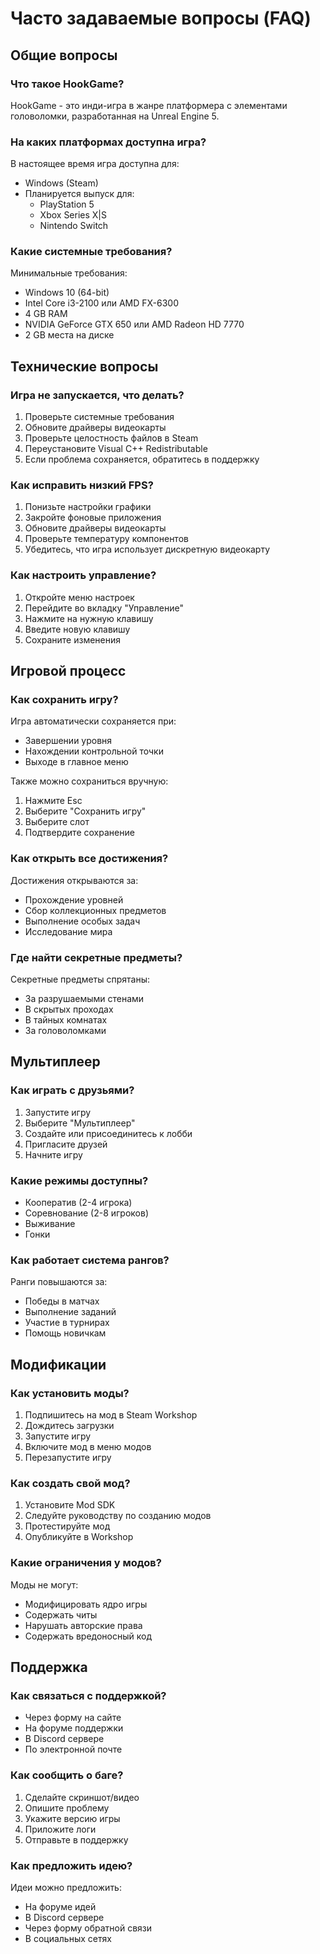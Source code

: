 # Часто задаваемые вопросы (FAQ)

## Общие вопросы

### Что такое HookGame?
HookGame - это инди-игра в жанре платформера с элементами головоломки, разработанная на Unreal Engine 5.

### На каких платформах доступна игра?
В настоящее время игра доступна для:
- Windows (Steam)
- Планируется выпуск для:
  - PlayStation 5
  - Xbox Series X|S
  - Nintendo Switch

### Какие системные требования?
Минимальные требования:
- Windows 10 (64-bit)
- Intel Core i3-2100 или AMD FX-6300
- 4 GB RAM
- NVIDIA GeForce GTX 650 или AMD Radeon HD 7770
- 2 GB места на диске

## Технические вопросы

### Игра не запускается, что делать?
1. Проверьте системные требования
2. Обновите драйверы видеокарты
3. Проверьте целостность файлов в Steam
4. Переустановите Visual C++ Redistributable
5. Если проблема сохраняется, обратитесь в поддержку

### Как исправить низкий FPS?
1. Понизьте настройки графики
2. Закройте фоновые приложения
3. Обновите драйверы видеокарты
4. Проверьте температуру компонентов
5. Убедитесь, что игра использует дискретную видеокарту

### Как настроить управление?
1. Откройте меню настроек
2. Перейдите во вкладку "Управление"
3. Нажмите на нужную клавишу
4. Введите новую клавишу
5. Сохраните изменения

## Игровой процесс

### Как сохранить игру?
Игра автоматически сохраняется при:
- Завершении уровня
- Нахождении контрольной точки
- Выходе в главное меню

Также можно сохраниться вручную:
1. Нажмите Esc
2. Выберите "Сохранить игру"
3. Выберите слот
4. Подтвердите сохранение

### Как открыть все достижения?
Достижения открываются за:
- Прохождение уровней
- Сбор коллекционных предметов
- Выполнение особых задач
- Исследование мира

### Где найти секретные предметы?
Секретные предметы спрятаны:
- За разрушаемыми стенами
- В скрытых проходах
- В тайных комнатах
- За головоломками

## Мультиплеер

### Как играть с друзьями?
1. Запустите игру
2. Выберите "Мультиплеер"
3. Создайте или присоединитесь к лобби
4. Пригласите друзей
5. Начните игру

### Какие режимы доступны?
- Кооператив (2-4 игрока)
- Соревнование (2-8 игроков)
- Выживание
- Гонки

### Как работает система рангов?
Ранги повышаются за:
- Победы в матчах
- Выполнение заданий
- Участие в турнирах
- Помощь новичкам

## Модификации

### Как установить моды?
1. Подпишитесь на мод в Steam Workshop
2. Дождитесь загрузки
3. Запустите игру
4. Включите мод в меню модов
5. Перезапустите игру

### Как создать свой мод?
1. Установите Mod SDK
2. Следуйте руководству по созданию модов
3. Протестируйте мод
4. Опубликуйте в Workshop

### Какие ограничения у модов?
Моды не могут:
- Модифицировать ядро игры
- Содержать читы
- Нарушать авторские права
- Содержать вредоносный код

## Поддержка

### Как связаться с поддержкой?
- Через форму на сайте
- На форуме поддержки
- В Discord сервере
- По электронной почте

### Как сообщить о баге?
1. Сделайте скриншот/видео
2. Опишите проблему
3. Укажите версию игры
4. Приложите логи
5. Отправьте в поддержку

### Как предложить идею?
Идеи можно предложить:
- На форуме идей
- В Discord сервере
- Через форму обратной связи
- В социальных сетях 